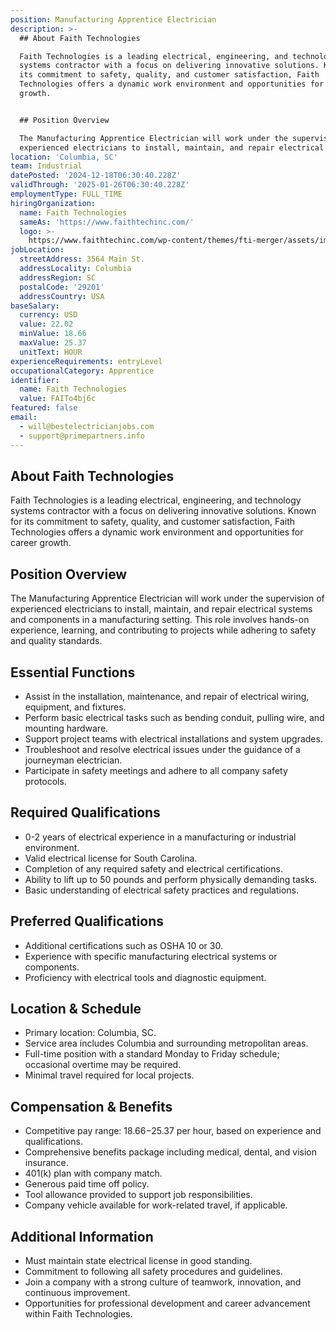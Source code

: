 ```yaml
---
position: Manufacturing Apprentice Electrician
description: >-
  ## About Faith Technologies

  Faith Technologies is a leading electrical, engineering, and technology
  systems contractor with a focus on delivering innovative solutions. Known for
  its commitment to safety, quality, and customer satisfaction, Faith
  Technologies offers a dynamic work environment and opportunities for career
  growth.


  ## Position Overview

  The Manufacturing Apprentice Electrician will work under the supervision of
  experienced electricians to install, maintain, and repair electrical sys...
location: 'Columbia, SC'
team: Industrial
datePosted: '2024-12-18T06:30:40.228Z'
validThrough: '2025-01-26T06:30:40.228Z'
employmentType: FULL_TIME
hiringOrganization:
  name: Faith Technologies
  sameAs: 'https://www.faithtechinc.com/'
  logo: >-
    https://www.faithtechinc.com/wp-content/themes/fti-merger/assets/images/logos/logo-fti.svg
jobLocation:
  streetAddress: 3564 Main St.
  addressLocality: Columbia
  addressRegion: SC
  postalCode: '29201'
  addressCountry: USA
baseSalary:
  currency: USD
  value: 22.02
  minValue: 18.66
  maxValue: 25.37
  unitText: HOUR
experienceRequirements: entryLevel
occupationalCategory: Apprentice
identifier:
  name: Faith Technologies
  value: FAITo4bj6c
featured: false
email:
  - will@bestelectricianjobs.com
  - support@primepartners.info
---
```




## About Faith Technologies
Faith Technologies is a leading electrical, engineering, and technology systems contractor with a focus on delivering innovative solutions. Known for its commitment to safety, quality, and customer satisfaction, Faith Technologies offers a dynamic work environment and opportunities for career growth.

## Position Overview
The Manufacturing Apprentice Electrician will work under the supervision of experienced electricians to install, maintain, and repair electrical systems and components in a manufacturing setting. This role involves hands-on experience, learning, and contributing to projects while adhering to safety and quality standards.

## Essential Functions
- Assist in the installation, maintenance, and repair of electrical wiring, equipment, and fixtures.
- Perform basic electrical tasks such as bending conduit, pulling wire, and mounting hardware.
- Support project teams with electrical installations and system upgrades.
- Troubleshoot and resolve electrical issues under the guidance of a journeyman electrician.
- Participate in safety meetings and adhere to all company safety protocols.

## Required Qualifications
- 0-2 years of electrical experience in a manufacturing or industrial environment.
- Valid electrical license for South Carolina.
- Completion of any required safety and electrical certifications.
- Ability to lift up to 50 pounds and perform physically demanding tasks.
- Basic understanding of electrical safety practices and regulations.

## Preferred Qualifications
- Additional certifications such as OSHA 10 or 30.
- Experience with specific manufacturing electrical systems or components.
- Proficiency with electrical tools and diagnostic equipment.

## Location & Schedule
- Primary location: Columbia, SC.
- Service area includes Columbia and surrounding metropolitan areas.
- Full-time position with a standard Monday to Friday schedule; occasional overtime may be required.
- Minimal travel required for local projects.

## Compensation & Benefits
- Competitive pay range: $18.66-$25.37 per hour, based on experience and qualifications.
- Comprehensive benefits package including medical, dental, and vision insurance.
- 401(k) plan with company match.
- Generous paid time off policy.
- Tool allowance provided to support job responsibilities.
- Company vehicle available for work-related travel, if applicable.

## Additional Information
- Must maintain state electrical license in good standing.
- Commitment to following all safety procedures and guidelines.
- Join a company with a strong culture of teamwork, innovation, and continuous improvement.
- Opportunities for professional development and career advancement within Faith Technologies.
